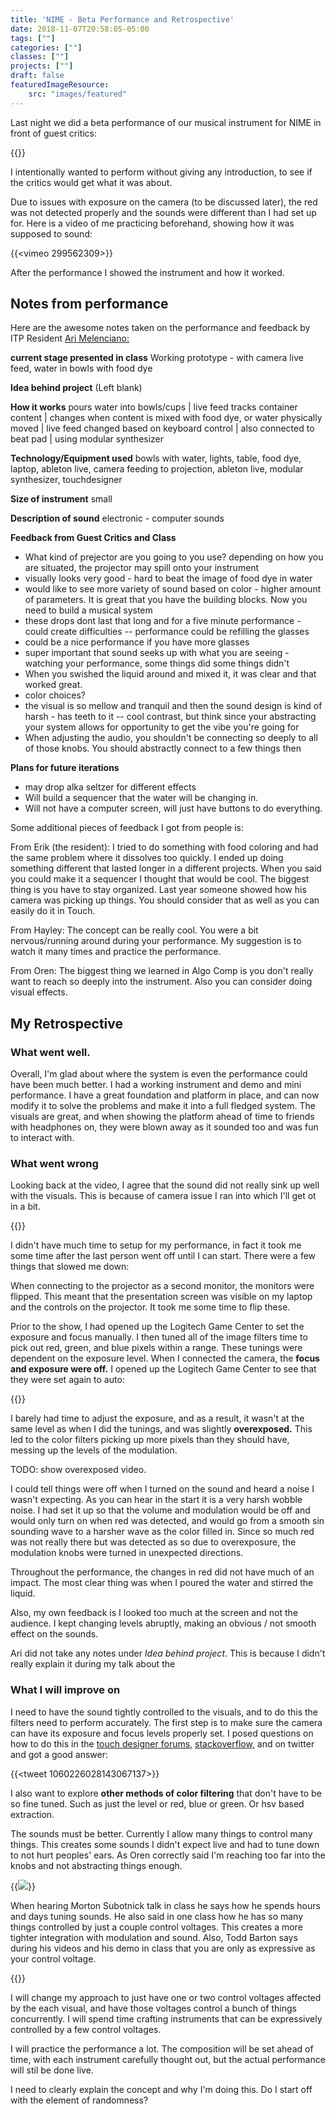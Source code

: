 ```yaml
---
title: 'NIME - Beta Performance and Retrospective'
date: 2018-11-07T20:58:05-05:00
tags: [""]
categories: [""]
classes: [""]
projects: [""]
draft: false
featuredImageResource:
    src: "images/featured"
---
```


Last night we did a beta performance of our musical instrument for NIME in front of guest critics:

{{<youtube SD9KPQ_yEro>}}

I intentionally wanted to perform without giving any introduction, to see if the critics would get what it was about.

Due to issues with exposure on the camera (to be discussed later), the red was not detected properly and the sounds were different than I had set up for.  Here is a video of me practicing beforehand, showing how it was supposed to sound:

{{<vimeo 299562309>}}

After the performance I showed the instrument and how it worked.

## Notes from performance

Here are the awesome notes taken on the performance and feedback by ITP Resident [Ari Melenciano:](http://www.ariciano.com/about/) 

**current stage presented in class**
Working prototype - with camera live feed, water in bowls with food dye

**Idea behind project**
(Left blank)

**How it works**
pours water into bowls/cups | live feed tracks container content | changes when content is mixed with food dye, or water physically moved | live feed changed based on keyboard control | also connected to beat pad | using modular synthesizer

**Technology/Equipment used**
bowls with water, lights, table, food dye, laptop, ableton live, camera feeding to projection, ableton live, modular synthesizer, touchdesigner

**Size of instrument**
small

**Description of sound**
electronic - computer sounds

**Feedback from Guest Critics and Class**

* What kind of prejector are you going to you use? depending on how you are situated, the projector may spill onto your instrument
* visually looks very good - hard to beat the image of food dye in water 
* would like to see more variety of sound based on color - higher amount of parameters. It is great that you have the building blocks. Now you need to build a musical system 
* these drops dont last that long and for a five minute performance - could create difficulties -- performance could be refilling the glasses 
* could be a nice performance if you have more glasses 
* super important that sound seeks up with what you are seeing - watching your performance, some things did some things didn't 
* When you swished the liquid around and mixed it, it was clear and that worked great.
* color choices? 
* the visual is so mellow and tranquil and then the sound design is kind of harsh - has teeth to it -- cool contrast, but think since your abstracting your system allows for opportunity to get the vibe you're going for
* When adjusting the audio, you shouldn't be connecting so deeply to all of those knobs.  You should abstractly connect to a few things then 

**Plans for future iterations**
* may drop alka seltzer for different effects
* Will build a sequencer that the water will be changing in.
* Will not have a computer screen, will just have buttons to do everything.

Some additional pieces of feedback I got from people is:

From Erik (the resident): I tried to do something with food coloring and had the same problem where it dissolves too quickly.  I ended up doing something different that lasted longer in a different projects.  When you said you could make it a sequencer I thought that would be cool.  The biggest thing is you have to stay organized.  Last year someone showed how his camera was picking up things.  You should consider that as well as you can easily do it in Touch.

From Hayley: The concept can be really cool.  You were a bit nervous/running around during your performance.  My suggestion is to watch it many times and practice the performance.

From Oren:  The biggest thing we learned in Algo Comp is you don't really want to reach so deeply into the instrument.  Also you can consider doing visual effects.

## My Retrospective

### What went well.

Overall, I'm glad about where the system is even the performance could have been much better.  I had a working instrument and demo and mini performance.  I have a great foundation and platform in place, and can now modify it to solve the problems and make it into a full fledged system.  The visuals are great, and when showing the platform ahead of time to friends with headphones on, they were blown away as it sounded too and was fun to interact with.

### What went wrong

Looking back at the video, I agree that the sound did not really sink up well with the visuals.  This is because of camera issue I ran into which I'll get ot in a bit.

{{<fullsizeimage src="images/settingup" caption="setting up for the performance">}}

I didn't have much time to setup for my performance, in fact it took me some time after the last person went off until I can start.  There were a few things that slowed me down:

When connecting to the projector as a second monitor, the monitors were flipped.  This meant that the presentation screen was visible on my laptop and the controls on the projector.  It took me some time to flip these.

Prior to the show, I had opened up the Logitech Game Center to set the exposure and focus manually.  I then tuned all of the image filters time to pick out red, green, and blue pixels within a range.  These tunings were dependent on the exposure level.  When I connected the camera, the **focus and exposure were off.** I opened up the Logitech Game Center to see that they were set again to auto:

{{<fullsizeimage src="images/logitechexposure" caption="Before the performance I had manually tuned the exposure (on the left).  When I opened the camera at the start of the show I saw the settings had reverted to 'auto' (on the right), resulting in overexposure and the image filters not working properly.">}}

I barely had time to adjust the exposure, and as a result, it wasn't at the same level as when I did the tunings, and was slightly **overexposed.**  This led to the color filters picking up more pixels than they should have, messing up the levels of the modulation.  

TODO: show overexposed video.

I could tell things were off when I turned on the sound and heard a noise I wasn't expecting. As you can hear in the start it is a very harsh wobble noise.  I had set it up so that the volume and modulation would be off and would only turn on when red was detected, and would go from a smooth sin sounding wave to a harsher wave as the color filled in.  Since so much red was not really there but was detected as so due to overexposure, the modulation knobs were turned in unexpected directions.

Throughout the performance, the changes in red did not have much of an impact.  The most clear thing was when I poured the water and stirred the liquid.  

Also, my own feedback is I looked too much at the screen and not the audience.  I kept changing levels abruptly, making an obvious / not smooth effect on the sounds.

Ari did not take any notes under *Idea behind project*.  This is because I didn't really explain it during my talk about the

### What I will improve on

I need to have the sound tightly controlled to the visuals, and to do this the filters need to perform accurately.  The first step is to make sure the camera can have its exposure and focus levels properly set. I posed questions on how to do this in the [touch designer forums,](https://www.derivative.ca/Forum/viewtopic.php?f=4&t=13231) [stackoverflow,](https://stackoverflow.com/questions/53191326/how-can-you-programmatically-set-the-exposure-of-a-usb-camera-on-osx) and on twitter and got a good answer:

{{<tweet 1060226028143067137>}}

I also want to explore **other methods of color filtering** that don't have to be so fine tuned.  Such as just the level or red, blue or green.  Or hsv based extraction.

The sounds must be better.  Currently I allow many things to control many things.  This creates some sounds I didn't expect live and had to tune down to not hurt peoples' ears. As Oren correctly said I'm reaching too far into the knobs and not abstracting things enough.

{{<image src="images/allControls" caption="showing part of my instrument, where all knobs of the Buchla 259e can be controlled directly by different aspects of the visuals.  Upon further thought it would be better to have fewer controls that are linked to one or two expressive control voltages.">}}

When hearing Morton Subotnick talk in class he says how he spends hours and days tuning sounds.  He also said in one class how he has so many things controlled by just a couple control voltages.  This creates a more tighter integration with modulation and sound.  Also, Todd Barton says during his videos and his demo in class that you are only as expressive as your control voltage.

{{<fullsizeimage src="images/morton" caption="Watching Morton Subotnick Patch a Buchla 200e to do a voice following control voltage">}}

I will change my approach to just have one or two control voltages affected by the each visual, and have those voltages control a bunch of things concurrently.  I will spend time crafting instruments that can be expressively controlled by a few control voltages.

I will practice the performance a lot.  The composition will be set ahead of time, with each instrument carefully thought out, but the actual performance will stil be done live.

I need to clearly explain the concept and why I'm doing this.  Do I start off with the element of randomness?